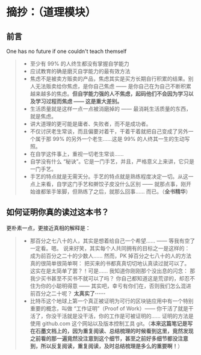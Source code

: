 # 摘抄：（道理模块）
## 前言
One has no future if one couldn't teach themself
> - 至少有 99% 的人终生都没有掌握自学能力
> - 应试教育的确是磨灭自学能力的最有效方法
> - 焦虑不是被卖方贩卖的产品，焦虑其实是买方长期自行积累的结果。别人无法贩卖给你焦虑，是你自己焦虑 —— 是你自己在为自己不断积累越来越多的焦虑。**但自学能力强的人不焦虑，起码他们不会因为学习以及学习过程而焦虑 —— 这是重大差别。**
> - 生活质量就是这样一点一点被消磨掉的 —— 最消耗生活质量的东西，就是焦虑。
> - 讲大道理的更可能是庸者、失败者，而不是成功者。
> - 不仅讨厌老生常谈，而且偏要对着干，干着干着就把自己变成了另外一个属于那 99% 的另外一个老生……这是 99% 的人终其一生的生动写照。
> - 在自学这件事上，重视一切老生常谈……
> - 自学没有什么 “秘诀”。它是一门手艺，并且，严格意义上来讲，它只是一门手艺。
> - 手艺的特点就是无需天分。手艺的特点就是熟练程度决定一切。从这一点上来看，自学这门手艺和擀饺子皮没什么区别 —— 就那点事，刚开始谁都笨手笨脚，但熟练了之后，就那么回事…… 而已。（**全书精华**）
## 如何证明你真的读过这本书？
更朴素一点，更接近真相的解释是：
> - 那百分之七八十的人，其实是想着给自己一个希望……
—— 等我有空了一定看。嗯。
说来好笑，其实每个人共同拥有的目标之一是这样的：
 成为前百分之二十的少数人……
然而，PK 掉百分之七八十的人的方法真的很简单很简单啊：
 把买来的书都真真切切地认真读过就可以了。
这实在是太简单了罢？！可是…… 我知道你刚刚那个没出息的闪念：
 那我少买书甚至不买书不就可以了吗？
你自己都知道这是荒谬的，却忍不住为你的小聪明得意 —— 其实吧，幸亏有你们在，否则我们怎么混进前百分之二十呢？
**太真实了······**
> - 比特币这个地球上第一个真正被证明为可行的区块链应用中有一个特别重要的概念，叫做 “工作证明”（Proof of Work）—— 你干活了就是干活了，你没干活就是没干活，你的工作是可被证明的……
证明的方法是使用 github.com 这个网站以及版本控制工具 git。（**本来这篇笔记是写在石墨文档上的，因为重复阅读、总结梳理的时候看到这里，竟然发现之前看的那一遍竟然没注意到这个细节，甚至之前好多细节都没注意到，所以反复阅读，重复阅读，及时总结梳理是多么的重要啊！**）

